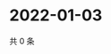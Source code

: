 # 2022-01-03

共 0 条

<!-- BEGIN WEIBO -->
<!-- 最后更新时间 Mon Jan 03 2022 14:15:09 GMT+0800 (China Standard Time) -->

<!-- END WEIBO -->
